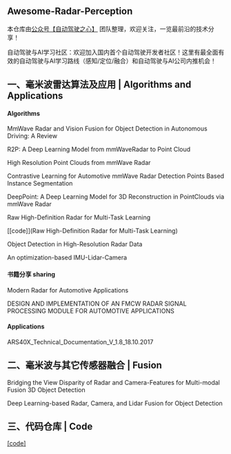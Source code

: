 ## Awesome-Radar-Perception

本仓库由[公众号【自动驾驶之心】](https://mp.weixin.qq.com/s?__biz=Mzg2NzUxNTU1OA==&mid=2247542481&idx=1&sn=c6d8609491a128233c3c3b91d68d22a6&chksm=ceb80b18f9cf820e789efd75947633aec9d2f1e8b58c29e5051c05a64b21ae63c244d54886a1&token=11182364&lang=zh_CN#rd) 团队整理，欢迎关注，一览最前沿的技术分享！

自动驾驶与AI学习社区：欢迎加入国内首个自动驾驶开发者社区！这里有最全面有效的自动驾驶与AI学习路线（感知/定位/融合）和自动驾驶与AI公司内推机会！



## 一、**毫米波雷达算法及应用** | Algorithms and Applications

#### Algorithms

MmWave Radar and Vision Fusion for Object Detection in Autonomous Driving: A Review

R2P: A Deep Learning Model from mmWaveRadar to Point Cloud

High Resolution Point Clouds from mmWave Radar

Contrastive  Learning  for  Automotive  mmWave  Radar  Detection  Points Based  Instance  Segmentation

DeepPoint: A Deep Learning Model for 3D Reconstruction in PointClouds via mmWave Radar

Raw High-Definition Radar for Multi-Task Learning

[[code]](Raw High-Definition Radar for Multi-Task Learning)

Object Detection in High-Resolution Radar Data

An optimization-based IMU-Lidar-Camera

#### 书籍分享 sharing

Modern Radar for Automotive Applications

DESIGN AND IMPLEMENTATION OF AN FMCW  RADAR SIGNAL PROCESSING MODULE FOR  AUTOMOTIVE APPLICATIONS

#### Applications

ARS40X_Technical_Documentation_V_1.8_18.10.2017

## **二、毫米波与其它传感器融合** | Fusion

Bridging the View Disparity of Radar and Camera-Features for Multi-modal Fusion 3D Object Detection

Deep Learning-based Radar, Camera, and Lidar Fusion for Object Detection

## 三、代码仓库 | Code

[[code]](https://github.com/PreSenseRadar/OpenRadar)